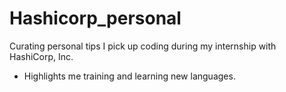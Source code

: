 # Hashicorp_personal
Curating personal tips I pick up coding during my internship with HashiCorp, Inc.
* Highlights me training and learning new languages.
